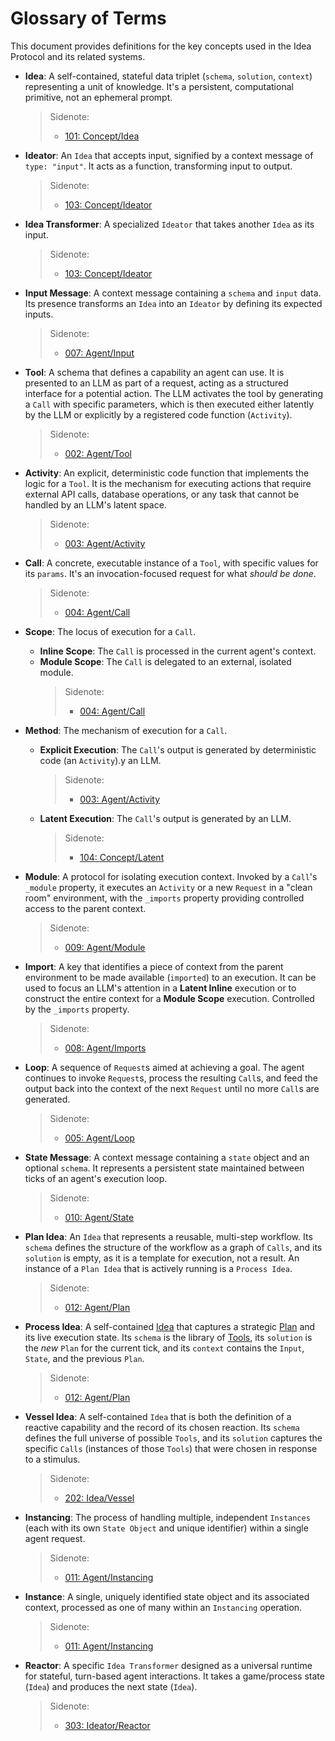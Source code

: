 # Glossary of Terms

This document provides definitions for the key concepts used in the Idea Protocol and its related systems.

- **Idea**: A self-contained, stateful data triplet (`schema`, `solution`, `context`) representing a unit of knowledge. It's a persistent, computational primitive, not an ephemeral prompt.

  > Sidenote:
  >
  > - [101: Concept/Idea](./101_concept_idea.md)

- **Ideator**: An `Idea` that accepts input, signified by a context message of `type: "input"`. It acts as a function, transforming input to output.

  > Sidenote:
  >
  > - [103: Concept/Ideator](./103_concept_ideator.md)

- **Idea Transformer**: A specialized `Ideator` that takes another `Idea` as its input.

  > Sidenote:
  >
  > - [103: Concept/Ideator](./103_concept_ideator.md)

- **Input Message**: A context message containing a `schema` and `input` data. Its presence transforms an `Idea` into an `Ideator` by defining its expected inputs.

  > Sidenote:
  >
  > - [007: Agent/Input](./007_agent_input.md)

- **Tool**: A schema that defines a capability an agent can use. It is presented to an LLM as part of a request, acting as a structured interface for a potential action. The LLM activates the tool by generating a `Call` with specific parameters, which is then executed either latently by the LLM or explicitly by a registered code function (`Activity`).

  > Sidenote:
  >
  > - [002: Agent/Tool](./002_agent_tool.md)

- **Activity**: An explicit, deterministic code function that implements the logic for a `Tool`. It is the mechanism for executing actions that require external API calls, database operations, or any task that cannot be handled by an LLM's latent space.

  > Sidenote:
  >
  > - [003: Agent/Activity](./003_agent_activity.md)

- **Call**: A concrete, executable instance of a `Tool`, with specific values for its `params`. It's an invocation-focused request for what _should be done_.

  > Sidenote:
  >
  > - [004: Agent/Call](./004_agent_call.md)

- **Scope**: The locus of execution for a `Call`.
  - **Inline Scope**: The `Call` is processed in the current agent's context.
  - **Module Scope**: The `Call` is delegated to an external, isolated module.
    > Sidenote:
    >
    > - [004: Agent/Call](./004_agent_call.md)

- **Method**: The mechanism of execution for a `Call`.
  - **Explicit Execution**: The `Call`'s output is generated by deterministic code (an `Activity`).y an LLM.

    > Sidenote:
    >
    > - [003: Agent/Activity](./003_agent_activity.md)

  - **Latent Execution**: The `Call`'s output is generated by an LLM.

    > Sidenote:
    >
    > - [104: Concept/Latent](./104_concept_latent.md)

- **Module**: A protocol for isolating execution context. Invoked by a `Call`'s `_module` property, it executes an `Activity` or a new `Request` in a "clean room" environment, with the `_imports` property providing controlled access to the parent context.

  > Sidenote:
  >
  > - [009: Agent/Module](./009_agent_module.md)

- **Import**: A key that identifies a piece of context from the parent environment to be made available (`imported`) to an execution. It can be used to focus an LLM's attention in a **Latent Inline** execution or to construct the entire context for a **Module Scope** execution. Controlled by the `_imports` property.

  > Sidenote:
  >
  > - [008: Agent/Imports](./008_agent_imports.md)

- **Loop**: A sequence of `Request`s aimed at achieving a goal. The agent continues to invoke `Request`s, process the resulting `Call`s, and feed the output back into the context of the next `Request` until no more `Call`s are generated.

  > Sidenote:
  >
  > - [005: Agent/Loop](./005_agent_loop.md)

- **State Message**: A context message containing a `state` object and an optional `schema`. It represents a persistent state maintained between ticks of an agent's execution loop.

  > Sidenote:
  >
  > - [010: Agent/State](./010_agent_state.md)

- **Plan Idea**: An `Idea` that represents a reusable, multi-step workflow. Its `schema` defines the structure of the workflow as a graph of `Calls`, and its `solution` is empty, as it is a template for execution, not a result. An instance of a `Plan Idea` that is actively running is a `Process Idea`.

  > Sidenote:
  >
  > - [012: Agent/Plan](./012_agent_plan.md)

- **Process Idea**: A self-contained [Idea](./101_concept_idea.md) that captures a strategic [Plan](./012_agent_plan.md) and its live execution state. Its `schema` is the library of [Tools](./002_agent_tool.md), its `solution` is the _new_ `Plan` for the current tick, and its `context` contains the `Input`, `State`, and the previous `Plan`.

  > Sidenote:
  >
  > - [012: Agent/Plan](./012_agent_plan.md)

- **Vessel Idea**: A self-contained `Idea` that is both the definition of a reactive capability and the record of its chosen reaction. Its `schema` defines the full universe of possible `Tools`, and its `solution` captures the specific `Calls` (instances of those `Tools`) that were chosen in response to a stimulus.

  > Sidenote:
  >
  > - [202: Idea/Vessel](./202_idea_vessel.md)

- **Instancing**: The process of handling multiple, independent `Instances` (each with its own `State Object` and unique identifier) within a single agent request.

  > Sidenote:
  >
  > - [011: Agent/Instancing](./011_agent_instancing.md)

- **Instance**: A single, uniquely identified state object and its associated context, processed as one of many within an `Instancing` operation.

  > Sidenote:
  >
  > - [011: Agent/Instancing](./011_agent_instancing.md)

- **Reactor**: A specific `Idea Transformer` designed as a universal runtime for stateful, turn-based agent interactions. It takes a game/process state (`Idea`) and produces the next state (`Idea`).
  > Sidenote:
  >
  > - [303: Ideator/Reactor](./303_ideator_reactor.md)
